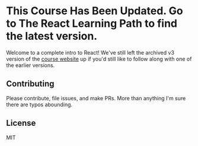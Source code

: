 # <h1>This Course Has Been Updated. Go to The <a href="https://frontendmasters.com/learn/react/"></a>React Learning Path</a> to find the latest version.</h1>

Welcome to a complete intro to React! We've still left the archived v3 version of the [course website][gh-page] up if you'd still like to follow along with one of the earlier versions.

## Contributing

Please contribute, file issues, and make PRs. More than anything I'm sure there are typos abounding.

## License

MIT

[gh-page]: http://btholt.github.io/complete-intro-to-react/
